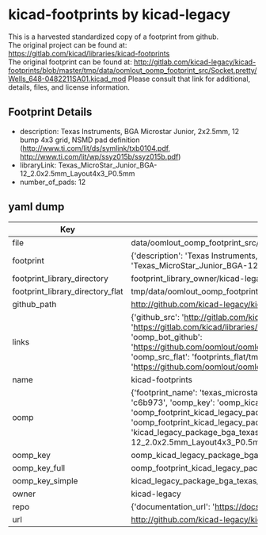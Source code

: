 # kicad-footprints by kicad-legacy  
This is a harvested standardized copy of a footprint from github.  
The original project can be found at:  
https://gitlab.com/kicad/libraries/kicad-footprints  
The original footprint can be found at:
http://gitlab.com/kicad-legacy/kicad-footprints/blob/master/tmp/data/oomlout_oomp_footprint_src/Socket.pretty/Wells_648-0482211SA01.kicad_mod
Please consult that link for additional, details, files, and license information.  
## Footprint Details
* description: Texas Instruments, BGA Microstar Junior, 2x2.5mm, 12 bump 4x3 grid, NSMD pad definition (http://www.ti.com/lit/ds/symlink/txb0104.pdf, http://www.ti.com/lit/wp/ssyz015b/ssyz015b.pdf)  
* libraryLink: Texas_MicroStar_Junior_BGA-12_2.0x2.5mm_Layout4x3_P0.5mm  
* number_of_pads: 12  
## yaml dump  
| Key | Value |  
| --- | --- |  
| file | data/oomlout_oomp_footprint_src/kicad-footprints/Package_BGA.pretty/Texas_MicroStar_Junior_BGA-12_2.0x2.5mm_Layout4x3_P0.5mm.kicad_mod |  
| footprint | {'description': 'Texas Instruments, BGA Microstar Junior, 2x2.5mm, 12 bump 4x3 grid, NSMD pad definition (http://www.ti.com/lit/ds/symlink/txb0104.pdf, http://www.ti.com/lit/wp/ssyz015b/ssyz015b.pdf)', 'libraryLink': 'Texas_MicroStar_Junior_BGA-12_2.0x2.5mm_Layout4x3_P0.5mm', 'number_of_pads': 12} |  
| footprint_library_directory | footprint_library_owner/kicad-legacy_kicad-footprints |  
| footprint_library_directory_flat | tmp/data/oomlout_oomp_footprint_src/footprints_flat/kicad_legacy_package_bga_texas_microstar_junior_bga_12_2_0x2_5mm_layout4x3_p0_5mm/working |  
| github_path | http://github.com/kicad-legacy/kicad-footprints/blob/master/tmp/data/oomlout_oomp_footprint_src/Package_BGA.pretty/Texas_MicroStar_Junior_BGA-12_2.0x2.5mm_Layout4x3_P0.5mm.kicad_mod |  
| links | {'github_src': 'http://gitlab.com/kicad-legacy/kicad-footprints/blob/master/tmp/data/oomlout_oomp_footprint_src/Socket.pretty/Wells_648-0482211SA01.kicad_mod', 'github_src_repo': 'https://gitlab.com/kicad/libraries/kicad-footprints', 'oomp_bot': 'tmp/data/oomlout_oomp_footprint_src/footprints/kicad_legacy_package_bga_texas_microstar_junior_bga_12_2_0x2_5mm_layout4x3_p0_5mm/working', 'oomp_bot_github': 'https://github.com/oomlout/oomlout_oomp_footprint_bot/tree/main/tmp/data/oomlout_oomp_footprint_src/footprints/kicad_legacy_package_bga_texas_microstar_junior_bga_12_2_0x2_5mm_layout4x3_p0_5mm/working', 'oomp_src_flat': 'footprints_flat/tmp/data/oomlout_oomp_footprint_src/footprints_flat/kicad_legacy_package_bga_texas_microstar_junior_bga_12_2_0x2_5mm_layout4x3_p0_5mm/working', 'oomp_src_flat_github': 'https://github.com/oomlout/oomlout_oomp_footprint_src/tree/main/tmp/data/oomlout_oomp_footprint_src/footprints_flat/kicad_legacy_package_bga_texas_microstar_junior_bga_12_2_0x2_5mm_layout4x3_p0_5mm/working'} |  
| name | kicad-footprints |  
| oomp | {'footprint_name': 'texas_microstar_junior_bga_12_2_0x2_5mm_layout4x3_p0_5mm', 'library_name': 'package_bga', 'md5': 'c6b97384d2f418af64a79282d15caf75', 'md5_10': 'c6b97384d2', 'md5_5': 'c6b97', 'md5_6': 'c6b973', 'oomp_key': 'oomp_kicad_legacy_package_bga_texas_microstar_junior_bga_12_2_0x2_5mm_layout4x3_p0_5mm', 'oomp_key_extra': 'oomp_footprint_kicad_legacy_package_bga_texas_microstar_junior_bga_12_2_0x2_5mm_layout4x3_p0_5mm', 'oomp_key_full': 'oomp_footprint_kicad_legacy_package_bga_texas_microstar_junior_bga_12_2_0x2_5mm_layout4x3_p0_5mm_c6b973', 'oomp_key_simple': 'kicad_legacy_package_bga_texas_microstar_junior_bga_12_2_0x2_5mm_layout4x3_p0_5mm', 'original_filename': 'data/oomlout_oomp_footprint_src/kicad-footprints/Package_BGA.pretty/Texas_MicroStar_Junior_BGA-12_2.0x2.5mm_Layout4x3_P0.5mm.kicad_mod', 'owner_name': 'kicad_legacy'} |  
| oomp_key | oomp_kicad_legacy_package_bga_texas_microstar_junior_bga_12_2_0x2_5mm_layout4x3_p0_5mm |  
| oomp_key_full | oomp_footprint_kicad_legacy_package_bga_texas_microstar_junior_bga_12_2_0x2_5mm_layout4x3_p0_5mm |  
| oomp_key_simple | kicad_legacy_package_bga_texas_microstar_junior_bga_12_2_0x2_5mm_layout4x3_p0_5mm |  
| owner | kicad-legacy |  
| repo | {'documentation_url': 'https://docs.github.com/rest/repos/repos#get-a-repository', 'message': 'Not Found'} |  
| url | http://github.com/kicad-legacy/kicad-footprints |  

